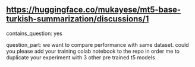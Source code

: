 ## https://huggingface.co/mukayese/mt5-base-turkish-summarization/discussions/1

contains_question: yes

question_part: we want to compare performance with same dataset. could you please add your training colab notebook to the repo in order me to duplicate your experiment with 3 other pre trained t5 models